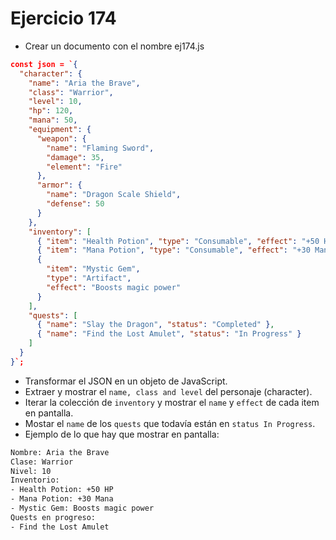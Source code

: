 # Ejercicio 174

- Crear un documento con el nombre ej174.js

```json
const json = `{
  "character": {
    "name": "Aria the Brave",
    "class": "Warrior",
    "level": 10,
    "hp": 120,
    "mana": 50,
    "equipment": {
      "weapon": {
        "name": "Flaming Sword",
        "damage": 35,
        "element": "Fire"
      },
      "armor": {
        "name": "Dragon Scale Shield",
        "defense": 50
      }
    },
    "inventory": [
      { "item": "Health Potion", "type": "Consumable", "effect": "+50 HP" },
      { "item": "Mana Potion", "type": "Consumable", "effect": "+30 Mana" },
      {
        "item": "Mystic Gem",
        "type": "Artifact",
        "effect": "Boosts magic power"
      }
    ],
    "quests": [
      { "name": "Slay the Dragon", "status": "Completed" },
      { "name": "Find the Lost Amulet", "status": "In Progress" }
    ]
  }
}`;
```

- Transformar el JSON en un objeto de JavaScript.
- Extraer y mostrar el `name, class and level` del personaje (character).
- Iterar la colección de `inventory` y mostrar el `name` y `effect` de cada item en pantalla.
- Mostar el `name` de los `quests` que todavía están en `status In Progress`.
- Ejemplo de lo que hay que mostrar en pantalla:

```bash
Nombre: Aria the Brave
Clase: Warrior
Nivel: 10
Inventorio:
- Health Potion: +50 HP
- Mana Potion: +30 Mana
- Mystic Gem: Boosts magic power
Quests en progreso:
- Find the Lost Amulet
```
